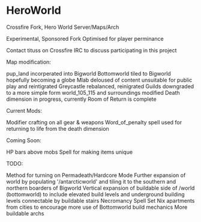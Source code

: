 # HeroWorld
Crossfire Fork, Hero World Server/Maps/Arch

Experimental, Sponsored Fork
Optimised for player perminance

Contact tituss on Crossfire IRC to discuss participating in this project

Map modification:

pup_land incorperated into Bigworld
Bottomworld tiled to Bigworld hopefully becoming a globe
Mlab deloused of content unsuitable for public play and reintigrated
Greycastle rebalanced, reinigrated
Guilds downgraded to a more simple form
world_105_115 and surroundings modified
Death dimension in progress, currently Room of Return is complete


Current Mods:

Modifier crafting on all gear & weapons
Word_of_penalty spell used for returning to life from the death dimension

Coming Soon:

HP bars above mobs
Spell for making items unique

TODO:

Method for turning on Permadeath/Hardcore Mode
Further expansion of world by populating '/antarcticworld' and tiling it to the southern and northern boarders of Bigworld
Vertical expansion of buildable side of /world (bottomworld) to include elevated build levels and underground building levels connectable by buildable stairs
Necromancy Spell Set
Nix apartments from cities to encourage more use of Bottomworld build mechanics
More buildable archs
